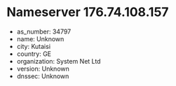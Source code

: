 # Nameserver 176.74.108.157

* as_number: 34797
* name: Unknown
* city: Kutaisi
* country: GE
* organization: System Net Ltd
* version: Unknown
* dnssec: Unknown

